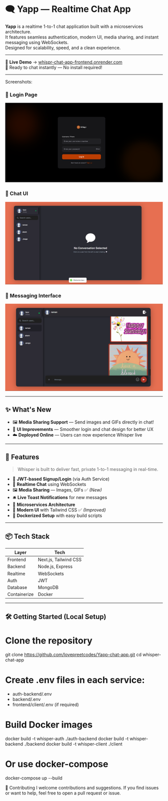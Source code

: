 # 🗨️ Yapp — Realtime Chat App

**Yapp** is a realtime 1-to-1 chat application built with a microservices architecture.  
It features seamless authentication, modern UI, media sharing, and instant messaging using WebSockets.  
Designed for scalability, speed, and a clean experience.

---

🎯 **Live Demo** → [whispr-chat-app-frontend.onrender.com](https://whispr-chat-app-frontend.onrender.com)  
🚀 Ready to chat instantly — No install required!

---
Screenshots:

### 🔐 Login Page
![Login](./screenshots/Screenshot_1.png)

### 💬  Chat UI
![Chat](./screenshots/Screenshot_2.png)

### 💬  Messaging Interface
![Messaging](./screenshots/Screenshot_3.png)

---
## ✨ What's New

- 🖼️ **Media Sharing Support** — Send images and GIFs directly in chat!
- 🎨 **UI Improvements** — Smoother login and chat design for better UX
- ☁️ **Deployed Online** — Users can now experience Whisper live

---

## 🚀 Features

> Whisper is built to deliver fast, private 1-to-1 messaging in real-time.

- 🔐 **JWT-based Signup/Login** (via Auth Service)
- 💬 **Realtime Chat** using WebSockets
- 🖼️ **Media Sharing** — Images, GIFs ✅ *(New)*
- 🛎️ **Live Toast Notifications** for new messages
- 🧭 **Microservices Architecture**
- 💅 **Modern UI** with Tailwind CSS ✅ *(Improved)*
- 🐳 **Dockerized Setup** with easy build scripts

---

## 📦 Tech Stack

| Layer         | Tech                |
|--------------|---------------------|
| Frontend     | Next.js, Tailwind CSS |
| Backend      | Node.js, Express     |
| Realtime     | WebSockets           |
| Auth         | JWT                  |
| Database     | MongoDB              |
| Containerize | Docker               |

---

## 🛠️ Getting Started (Local Setup)

# Clone the repository
git clone https://github.com/lovepreetcodes/Yapp-chat-app.git
cd whisper-chat-app

# Create .env files in each service:
- auth-backend/.env
- backend/.env
- frontend/client/.env (if required)

# Build Docker images
docker build -t whisper-auth ./auth-backend
docker build -t whisper-backend ./backend
docker build -t whisper-client ./client

# Or use docker-compose
docker-compose up --build


🤝 Contributing
I welcome contributions and suggestions. If you find issues or want to help, feel free to open a pull request or issue.


